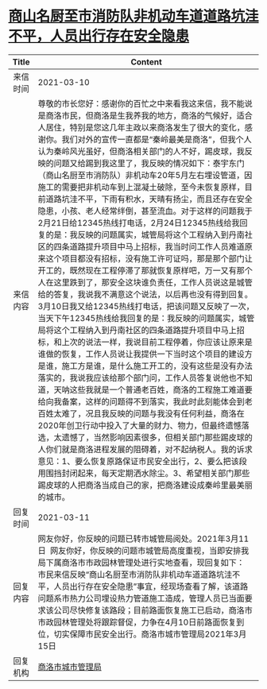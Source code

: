 # <a href="http://www.shangluo.gov.cn/zmhd/ldxxxx.jsp?urltype=leadermail.LeaderMailContentUrl&wbtreeid=1112&leadermailid=7008">商山名厨至市消防队非机动车道道路坑洼不平，人员出行存在安全隐患</a>
| Title |                                                                                                                                                                                                                                                                                                                                                                                                                                                                  Content                                                                                                                                                                                                                                                                                                                                                                                                                                                                  |
|:-----:|-------------------------------------------------------------------------------------------------------------------------------------------------------------------------------------------------------------------------------------------------------------------------------------------------------------------------------------------------------------------------------------------------------------------------------------------------------------------------------------------------------------------------------------------------------------------------------------------------------------------------------------------------------------------------------------------------------------------------------------------------------------------------------------------------------------------------------------------------------------------------------------------------------------------------------------------|
| 来信时间  | 2021-03-10                                                                                                                                                                                                                                                                                                                                                                                                                                                                                                                                                                                                                                                                                                                                                                                                                                                                                                                                |
| 来信内容  | 尊敬的市长您好：感谢你的百忙之中来看我这来信，我不能说是商洛市民，但商洛是生我养我的地方，商洛的气候好，适合人居住，特别是您这几年主政以来商洛发生了很大的变化，感谢你。我们对外的宣传一直都是“秦岭最美是商洛”，但我个人认为秦岭风光虽好，但商洛相关部门的人不好，踢皮球，我反映的问题又给踢到我这里了，我反映的情况如下：泰宇东门（商山名厨至市消防队）非机动车20年5月左右埋设管道，因施工的需要把非机动车到上混凝土破除，至今未恢复原样，目前道路坑洼不平，下雨有积水，天晴有扬尘，而且还存在安全隐患，小孩、老人经常绊倒，甚至流血。对于这样的问题我于2月21日给12345热线打电话，2月24日12345热线给我回复的是：我反映的问题属实，城管局将这个工程纳入到丹南社区的四条道路提升项目中马上招标，我当时问工作人员难道原来这个项目都没有招标，没有施工许可证吗，那是那个部门让开工的，既然现在工程停滞了那就恢复原样吧，万一又有那个人在这里跌到了，那安全这块谁负责任，工作人员说这是城管给的答复，我说我不满意这个说法，以后再也没有得到回复。3月10日我又给12345热线打电话，把该问题又反映了一次，当天下午12345热线给我回复的是：我反映的问题属实，城管局将这个工程纳入到丹南社区的四条道路提升项目中马上招标，和上次的说法一样，我说目前工程停着，你应该让原来是谁做的恢复，工作人员说让我提供一下当时这个项目的建设方是谁，施工方是谁，是什么施工开工的，没有这些是没有办法落实的，我说我应该给那个部门问，工作人员答复说他也不知道，天呐这些我就是一个普通老百姓，商洛的工程施工难道要给向我备案，这样的问题得不到落实，我此时此刻能体会到老百姓太难了，况且我反映的问题与我没有任何利益，商洛在2020年创卫行动中投入了大量的财力、物力，但最终遗憾落选，太遗憾了，当然影响因素很多，但相关部门那些踢皮球的人你们就是商洛进程发展的阻碍着，对不起纳税人。我的诉求意见：1、要么恢复原路保证市民安全出行，2、要么把该段用围挡封闭起来，每天定期洒水除尘。3、希望相关部门那些踢皮球的人把商洛当成自己的家，把商洛建设成秦岭里最美丽的城市。 |
| 回复时间  | 2021-03-11                                                                                                                                                                                                                                                                                                                                                                                                                                                                                                                                                                                                                                                                                                                                                                                                                                                                                                                                |
| 回复内容  | 网友你好，你反映的问题已转市城管局阅处。2021年3月11日  网友你好，你反映的问题市城管局高度重视，当即安排我局下属商洛市市政园林管理处进行实地查看，现回复如下：  市民来信反映“商山名厨至市消防队非机动车道道路坑洼不平，人员出行存在安全隐患”事宜，经现场查看了解，该道路问题系市热力公司埋设热力管道施工造成，管理人员已当面要求该公司尽快修复该路段；目前路面恢复施工已启动，商洛市市政园林管理处将跟踪督促，力争在4月10日前路面恢复到位，切实保障市民安全出行。商洛市城市管理局2021年3月15日                                                                                                                                                                                                                                                                                                                                                                                                                                                                                                                                                                                                                                                                                |
| 回复机构  | <a href="../../category/agencies/商洛市城市管理局.md">商洛市城市管理局</a>                                                                                                                                                                                                                                                                                                                                                                                                                                                                                                                                                                                                                                                                                                                                                                                                                                                                                |
